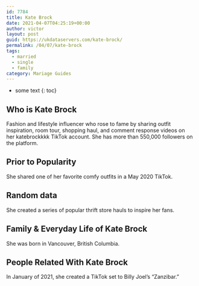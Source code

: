 ```yaml
---
id: 7784
title: Kate Brock
date: 2021-04-07T04:25:19+00:00
author: victor
layout: post
guid: https://ukdataservers.com/kate-brock/
permalink: /04/07/kate-brock  
tags:
  - married
  - single
  - family
category: Mariage Guides
---
```


* some text
{: toc}


## Who is Kate Brock



Fashion and lifestyle influencer who rose to fame by sharing outfit inspiration, room tour, shopping haul, and comment response videos on her katebrockkkk TikTok account. She has more than 550,000 followers on the platform.

                
                
                
## Prior to Popularity



She shared one of her favorite comfy outfits in a May 2020 TikTok.

                
                
                
## Random data



She created a series of popular thrift store hauls to inspire her fans. 

                
                
                
## Family & Everyday Life of Kate Brock



She was born in Vancouver, British Columbia. 

                
                
                
## People Related With Kate Brock



In January of 2021, she created a TikTok set to Billy Joel&#8217;s &#8220;Zanzibar.&#8221;

                
              
            
          
          
          